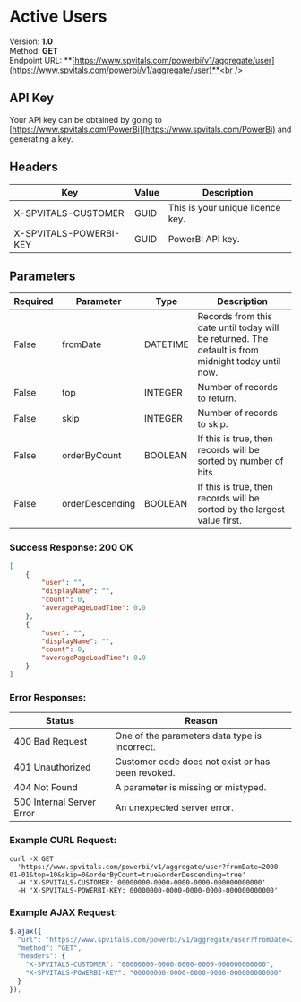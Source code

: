 # Active Users<br />
Version: **1.0**<br />
Method: **GET**<br />
Endpoint URL: **[https://www.spvitals.com/powerbi/v1/aggregate/user](https://www.spvitals.com/powerbi/v1/aggregate/user)**<br />

## API Key

Your API key can be obtained by going to [https://www.spvitals.com/PowerBi](https://www.spvitals.com/PowerBi) and generating a key.

## Headers

Key | Value | Description
-|-|-
X-SPVITALS-CUSTOMER | GUID | This is your unique licence key.
X-SPVITALS-POWERBI-KEY | GUID | PowerBI API key.

## Parameters

| **Required** | **Parameter** | **Type** | **Description** |
| --- | --- | --- | --- |
| False | fromDate | DATETIME | Records from this date until today will be returned. The default is from midnight today until now. |
| False | top | INTEGER | Number of records to return. |
| False | skip | INTEGER | Number of records to skip. |
| False | orderByCount | BOOLEAN | If this is true, then records will be sorted by number of hits. |
| False | orderDescending | BOOLEAN | If this is true, then records will be sorted by the largest value first. |

### Success Response: 200 OK

```json
[
    {
        "user": "",
        "displayName": "",
        "count": 0,
        "averagePageLoadTime": 0.0
    },
    {
        "user": "",
        "displayName": "",
        "count": 0,
        "averagePageLoadTime": 0.0
    }
]
```

### Error Responses:

| **Status** | **Reason** |
| --- | --- |
| 400 Bad Request | One of the parameters data type is incorrect. |
| 401 Unauthorized | Customer code does not exist or has been revoked. |
| 404 Not Found | A parameter is missing or mistyped. |
| 500 Internal Server Error | An unexpected server error. |

### Example CURL Request:

```curl
curl -X GET 
  'https://www.spvitals.com/powerbi/v1/aggregate/user?fromDate=2000-01-01&top=10&skip=0&orderByCount=true&orderDescending=true' 
  -H 'X-SPVITALS-CUSTOMER: 00000000-0000-0000-0000-000000000000' 
  -H 'X-SPVITALS-POWERBI-KEY: 00000000-0000-0000-0000-000000000000' 
```

### Example AJAX Request:

```javascript
$.ajax({
  "url": "https://www.spvitals.com/powerbi/v1/aggregate/user?fromDate=2000-01-01&top=10&skip=0&orderByCount=true&orderDescending=true",
  "method": "GET",
  "headers": {
    "X-SPVITALS-CUSTOMER": "00000000-0000-0000-0000-000000000000",
    "X-SPVITALS-POWERBI-KEY": "00000000-0000-0000-0000-000000000000"
  }
});
```
